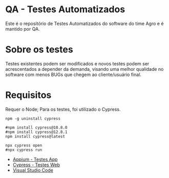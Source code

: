 # QA - Testes Automatizados 
Este é o repositório de Testes Automatizados do software do time Agro e é mantido por QA.

# Sobre os testes
Testes existentes podem ser modificados e novos testes podem ser acrescentados a depender da demanda, 
visando uma melhor qualidade no software com menos BUGs que chegem ao cliente/usuário final.

# Requisitos
Requer o Node;
Para os testes, foi utilizado o Cypress.

```
npm -g uninstall cypress

#npm install cypress@10.8.0
#npm install cypress@12.8.1
npm install cypress@latest

npx cypress open
#npx cypress run
```
- [Appium - Testes App](https://appium.io/)
- [Cypress - Testes Web](https://www.cypress.io/)
- [Visual Studio Code](https://github.com/Microsoft/vscode)
